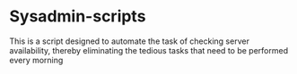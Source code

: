 # Sysadmin-scripts
This is a script designed to automate the task of checking server availability, thereby eliminating the tedious tasks that need to be performed every morning


